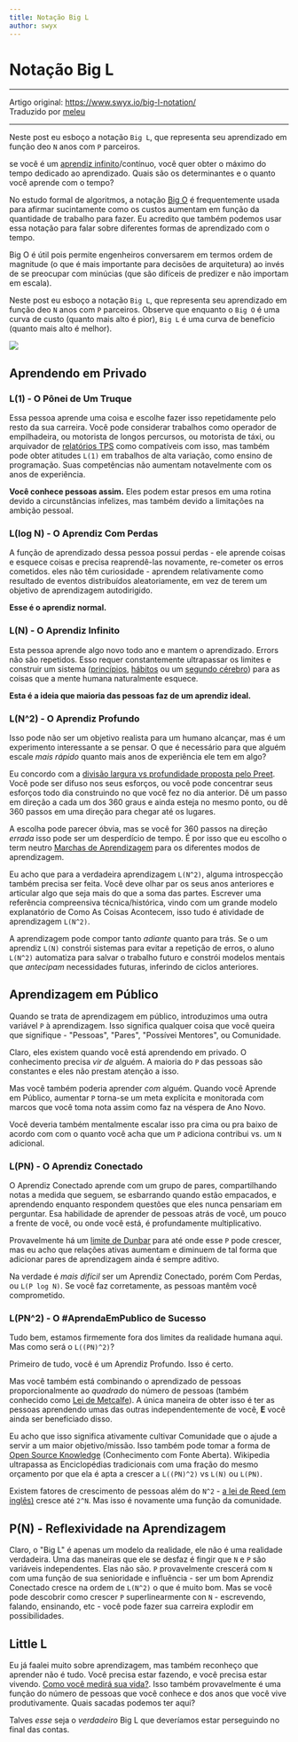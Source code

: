 ```yaml
---
title: Notação Big L
author: swyx
---
```



# Notação Big L

---

Artigo original: <https://www.swyx.io/big-l-notation/>\
Traduzido por [meleu](https://github.com/meleu)

---

Neste post eu esboço a notação `Big L`, que representa seu aprendizado em função deo `N` anos com `P` parceiros.

se você é um [aprendiz infinito](aprendiz-infinito.md)/contínuo, você quer obter o máximo do tempo dedicado ao aprendizado. Quais são os determinantes e o quanto você aprende com o tempo?

No estudo formal de algoritmos, a notação [Big O](https://pt.wikipedia.org/wiki/Grande-O) é frequentemente usada para afirmar sucintamente como os custos aumentam em função da quantidade de trabalho para fazer. Eu acredito que também podemos usar essa notação para falar sobre diferentes formas de aprendizado com o tempo.

Big O é útil pois permite engenheiros conversarem em termos ordem de magnitude (o que é mais importante para decisões de arquitetura) ao invés de se preocupar com minúcias (que são difíceis de predizer e não importam em escala).

Neste post eu esboço a notação `Big L`, que representa seu aprendizado em função deo `N` anos com `P` parceiros. Observe que enquanto o `Big O` é uma curva de custo (quanto mais alto é pior), `Big L` é uma curva de benefício (quanto mais alto é melhor).

![](img/big-l-curve.png)


## Aprendendo em Privado

### L(1) - O Pônei de Um Truque

Essa pessoa aprende uma coisa e escolhe fazer isso repetidamente pelo resto da sua carreira. Você pode considerar trabalhos como operador de empilhadeira, ou motorista de longos percursos, ou motorista de táxi, ou arquivador de [relatórios TPS](https://en.wikipedia.org/wiki/TPS_report) como compatíveis com isso, mas também pode obter atitudes `L(1)` em trabalhos de alta variação, como ensino de programação. Suas competências não aumentam notavelmente com os anos de experiência.

**Você conhece pessoas assim.** Eles podem estar presos em uma rotina devido a circunstâncias infelizes, mas também devido a limitações na ambição pessoal.

### L(log N) - O Aprendiz Com Perdas

A função de aprendizado dessa pessoa possui perdas - ele aprende coisas e esquece coisas e precisa reaprendê-las novamente, re-cometer os erros cometidos. eles não têm curiosidade - aprendem relativamente como resultado de eventos distribuídos aleatoriamente, em vez de terem um objetivo de aprendizagem autodirigido.

**Esse é o aprendiz normal.**

### L(N) - O Aprendiz Infinito

Esta pessoa aprende algo novo todo ano e mantem o aprendizado. Errors não são repetidos. Esso requer constantemente ultrapassar os limites e construir um sistema ([princípios](https://www.principles.com/), [hábitos](https://jamesclear.com/habits) ou um [segundo cérebro](https://www.buildingasecondbrain.com/)) para as coisas que a mente humana naturalmente esquece.

**Esta é a ideia que maioria das pessoas faz de um aprendiz ideal.**


### L(N^2) - O Aprendiz Profundo

Isso pode não ser um objetivo realista para um humano alcançar, mas é um experimento interessante a se pensar. O que é necessário para que alguém escale *mais rápido* quanto mais anos de experiência ele tem em algo?

Eu concordo com a [divisão largura vs profundidade proposta pelo Preet](https://twitter.com/preetster/status/1226768072343638021). Você pode ser difuso nos seus esforços, ou você pode concentrar seus esforços todo dia construindo no que você fez no dia anterior. Dê um passo em direção a cada um dos 360 graus e ainda esteja no mesmo ponto, ou dê 360 passos em uma direção para chegar até os lugares.

A escolha pode parecer óbvia, mas se você for 360 passos na direção *errada* isso pode ser um desperdício de tempo. É por isso que eu escolho o term neutro [Marchas de Aprendizagem](marchas-de-aprendizagem.md) para os diferentes modos de aprendizagem.

Eu acho que para a verdadeira aprendizagem `L(N^2)`, alguma introspecção também precisa ser feita. Você deve olhar par os seus anos anteriores e articular algo que seja mais do que a soma das partes. Escrever uma referência compreensiva técnica/histórica, vindo com um grande modelo explanatório de Como As Coisas Acontecem, isso tudo é atividade de aprendizagem `L(N^2)`.

A aprendizagem pode compor tanto *adiante* quanto para trás. Se o um aprendiz `L(N)` constrói sistemas para evitar a repetição de erros, o aluno `L(N^2)` automatiza para salvar o trabalho futuro e constrói modelos mentais que *antecipam* necessidades futuras, inferindo de ciclos anteriores.


## Aprendizagem em Público

Quando se trata de aprendizagem em público, introduzimos uma outra variável `P` à aprendizagem. Isso significa qualquer coisa que você queira que signifique - "Pessoas", "Pares", "Possívei Mentores", ou Comunidade.

Claro, eles existem quando você está aprendendo em privado. O conhecimento precisa *vir de* alguém. A maioria do `P` das pessoas são constantes e eles não prestam atenção a isso.

Mas você também poderia aprender *com* alguém. Quando você Aprende em Público, aumentar `P` torna-se um meta explícita e monitorada com marcos que você toma nota assim como faz na véspera de Ano Novo.

Você deveria também mentalmente escalar isso pra cima ou pra baixo de acordo com com o quanto você acha que um `P` adiciona contribui vs. um `N` adicional.

### L(PN) - O Aprendiz Conectado

O Aprendiz Conectado aprende com um grupo de pares, compartilhando notas a medida que seguem, se esbarrando quando estão empacados, e aprendendo enquanto respondem questões que eles nunca pensariam em perguntar. Esa habilidade de aprender de pessoas atrás de você, um pouco a frente de você, ou onde você está, é profundamente multiplicativo.

Provavelmente há um [limite de Dunbar](https://pt.wikipedia.org/wiki/N%C3%BAmero_de_Dunbar) para até onde esse `P` pode crescer, mas eu acho que relações ativas aumentam e diminuem de tal forma que adicionar pares de aprendizagem ainda é sempre aditivo.

Na verdade é *mais difícil* ser um Aprendiz Conectado, porém Com Perdas, ou `L(P log N)`. Se você faz corretamente, as pessoas mantêm você comprometido.


### L(PN^2) - O #AprendaEmPublico de Sucesso

Tudo bem, estamos firmemente fora dos limites da realidade humana aqui. Mas como será o `L((PN)^2)`?

Primeiro de tudo, você é um Aprendiz Profundo. Isso é certo.

Mas você também está combinando o aprendizado de pessoas proporcionalmente ao *quadrado* do número de pessoas (também conhecido como [Lei de Metcalfe](https://pt.wikipedia.org/wiki/Lei_de_Metcalfe)). A única maneira de obter isso é ter as pessoas aprendendo umas das outras independentemente de você, **E** você ainda ser beneficiado disso.

Eu acho que isso significa ativamente cultivar Comunidade que o ajude a servir a um maior objetivo/missão. Isso também pode tomar a forma de [Open Source Knowledge](https://www.swyx.io/speaking/sedaily-nocode) (Conhecimento com Fonte Aberta). Wikipedia ultrapassa as Enciclopédias tradicionais com uma fração do mesmo orçamento por que ela é apta a crescer a `L((PN)^2)` vs `L(N)` ou `L(PN)`.

Existem fatores de crescimento de pessoas além do `N^2` - [a lei de Reed (em inglês)](https://en.wikipedia.org/wiki/Reed%27s_law) cresce até `2^N`. Mas isso é novamente uma função da comunidade.


## P(N) - Reflexividade na Aprendizagem

Claro, o "Big L" é apenas um modelo da realidade, ele não é uma realidade verdadeira. Uma das maneiras que ele se desfaz é fingir que `N` e `P` são variáveis independentes. Elas não são. `P` provavelmente crescerá com `N` com uma função de sua senioridade e influência - ser um bom Aprendiz Conectado cresce na ordem de `L(N^2)` o que é muito bom. Mas se você pode descobrir como crescer `P` superlinearmente con `N` - escrevendo, falando, ensinando, etc - você pode fazer sua carreira explodir em possibilidades.


## Little L

Eu já faalei muito sobre aprendizagem, mas também reconheço que aprender não é tudo. Você precisa estar fazendo, e você precisa estar vivendo. [Como você medirá sua vida?](https://hbr.org/2010/07/how-will-you-measure-your-life). Isso também provavelmente é uma função do número de pessoas que você conhece e dos anos que você vive produtivamente. Quais sacadas podemos ter aqui?

Talves *esse* seja o *verdadeiro* Big L que deveríamos estar perseguindo no final das contas.

